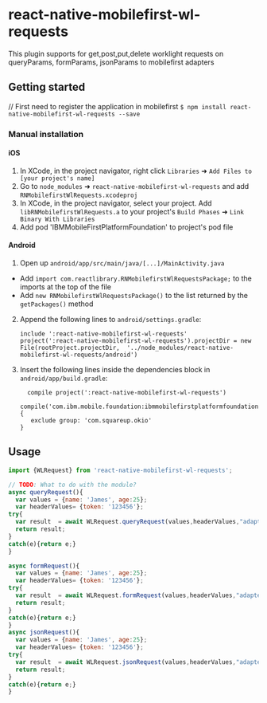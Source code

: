 
# react-native-mobilefirst-wl-requests
This plugin supports for get,post,put,delete worklight requests on queryParams, formParams, jsonParams to mobilefirst adapters

## Getting started
// First need to register the application in mobilefirst
`$ npm install react-native-mobilefirst-wl-requests --save`

### Manual installation


#### iOS

1. In XCode, in the project navigator, right click `Libraries` ➜ `Add Files to [your project's name]`
2. Go to `node_modules` ➜ `react-native-mobilefirst-wl-requests` and add `RNMobilefirstWlRequests.xcodeproj`
3. In XCode, in the project navigator, select your project. Add `libRNMobilefirstWlRequests.a` to your project's `Build Phases` ➜ `Link Binary With Libraries`
4. Add pod 'IBMMobileFirstPlatformFoundation' to project's pod file
#### Android

1. Open up `android/app/src/main/java/[...]/MainActivity.java`
  - Add `import com.reactlibrary.RNMobilefirstWlRequestsPackage;` to the imports at the top of the file
  - Add `new RNMobilefirstWlRequestsPackage()` to the list returned by the `getPackages()` method
2. Append the following lines to `android/settings.gradle`:
  	```
  	include ':react-native-mobilefirst-wl-requests'
  	project(':react-native-mobilefirst-wl-requests').projectDir = new File(rootProject.projectDir, 	'../node_modules/react-native-mobilefirst-wl-requests/android')
  	```
3. Insert the following lines inside the dependencies block in `android/app/build.gradle`:
  	```
      compile project(':react-native-mobilefirst-wl-requests')
      compile('com.ibm.mobile.foundation:ibmmobilefirstplatformfoundation:8.0.+') {
       exclude group: 'com.squareup.okio'
   }
  	```

## Usage
```javascript
import {WLRequest} from 'react-native-mobilefirst-wl-requests';

// TODO: What to do with the module?
async queryRequest(){
  var values = {name: 'James', age:25};
  var headerValues= {token: '123456'};
try{
  var result  = await WLRequest.queryRequest(values,headerValues,"adapters/AdapterName/functionName","POST");
  return result;
}
catch(e){return e;}
}

async formRequest(){
  var values = {name: 'James', age:25};
  var headerValues= {token: '123456'};
try{
  var result  = await WLRequest.formRequest(values,headerValues,"adapters/AdapterName/functionName","POST");
  return result;
}
catch(e){return e;}
}
async jsonRequest(){
  var values = {name: 'James', age:25};
  var headerValues= {token: '123456'};
try{
  var result  = await WLRequest.jsonRequest(values,headerValues,"adapters/AdapterName/functionName","POST");
  return result;
}
catch(e){return e;}
}

```
